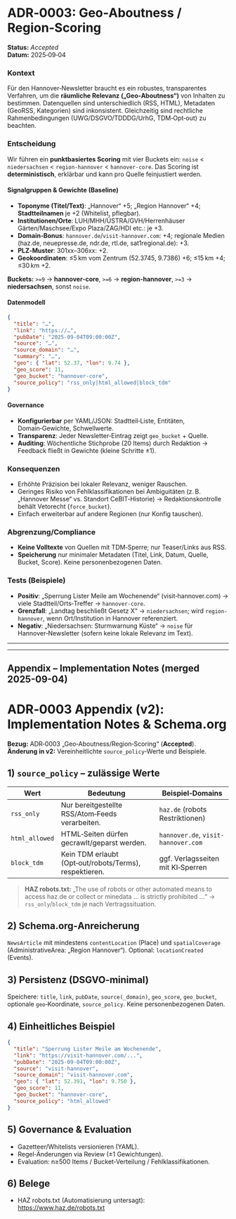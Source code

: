 # ADR‑0003: Geo‑Aboutness / Region‑Scoring

**Status:** *Accepted*  
**Datum:** 2025‑09‑04

### Kontext
Für den Hannover‑Newsletter braucht es ein robustes, transparentes Verfahren, um die **räumliche Relevanz („Geo‑Aboutness“)** von Inhalten zu bestimmen. Datenquellen sind unterschiedlich (RSS, HTML), Metadaten (GeoRSS, Kategorien) sind inkonsistent. Gleichzeitig sind rechtliche Rahmenbedingungen (UWG/DSGVO/TDDDG/UrhG, TDM‑Opt‑out) zu beachten.

### Entscheidung
Wir führen ein **punktbasiertes Scoring** mit vier Buckets ein: `noise` < `niedersachsen` < `region-hannover` < `hannover-core`. Das Scoring ist **deterministisch**, erklärbar und kann pro Quelle feinjustiert werden.

#### Signalgruppen & Gewichte (Baseline)
- **Toponyme (Titel/Text)**: „Hannover“ +5; „Region Hannover“ +4; **Stadtteilnamen** je +2 (Whitelist, pflegbar).
- **Institutionen/Orte**: LUH/MHH/ÜSTRA/GVH/Herrenhäuser Gärten/Maschsee/Expo Plaza/ZAG/HDI etc.: je +3.
- **Domain‑Bonus**: `hannover.de`/`visit-hannover.com`: +4; regionale Medien (haz.de, neuepresse.de, ndr.de, rtl.de, sat1regional.de): +3.
- **PLZ‑Muster**: 301xx–306xx: +2.
- **Geokoordinaten**: ≤5 km vom Zentrum (52.3745, 9.7386) +6; ≤15 km +4; ≤30 km +2.

**Buckets:** `>=9` → **hannover‑core**, `>=6` → **region‑hannover**, `>=3` → **niedersachsen**, sonst `noise`.

#### Datenmodell
```json
{
  "title": "…",
  "link": "https://…",
  "pubDate": "2025-09-04T09:00:00Z",
  "source": "…",
  "source_domain": "…",
  "summary": "…",
  "geo": { "lat": 52.37, "lon": 9.74 },
  "geo_score": 11,
  "geo_bucket": "hannover-core",
  "source_policy": "rss_only|html_allowed|block_tdm"
}
```

#### Governance
- **Konfigurierbar** per YAML/JSON: Stadtteil‑Liste, Entitäten, Domain‑Gewichte, Schwellwerte.
- **Transparenz**: Jeder Newsletter‑Eintrag zeigt `geo_bucket` + Quelle.
- **Auditing**: Wöchentliche Stichprobe (20 Items) durch Redaktion → Feedback fließt in Gewichte (kleine Schritte ±1).

### Konsequenzen
- Erhöhte Präzision bei lokaler Relevanz, weniger Rauschen.
- Geringes Risiko von Fehlklassifikationen bei Ambiguitäten (z. B. „Hannover Messe“ vs. Standort CeBIT‑Historie) → Redaktionskontrolle behält Vetorecht (`force_bucket`).
- Einfach erweiterbar auf andere Regionen (nur Konfig tauschen).

### Abgrenzung/Compliance
- **Keine Volltexte** von Quellen mit TDM‑Sperre; nur Teaser/Links aus RSS.
- **Speicherung** nur minimaler Metadaten (Titel, Link, Datum, Quelle, Bucket, Score). Keine personenbezogenen Daten.

### Tests (Beispiele)
- **Positiv**: „Sperrung Lister Meile am Wochenende“ (visit‑hannover.com) → viele Stadtteil/Orts‑Treffer → `hannover-core`.
- **Grenzfall**: „Landtag beschließt Gesetz X“ → `niedersachsen`; wird `region-hannover`, wenn Ort/Institution in Hannover referenziert.
- **Negativ**: „Niedersachsen: Sturmwarnung Küste“ → `noise` für Hannover‑Newsletter (sofern keine lokale Relevanz im Text).

---

---

## Appendix – Implementation Notes (merged 2025-09-04)

# ADR‑0003 Appendix (v2): Implementation Notes & Schema.org
**Bezug:** ADR‑0003 „Geo‑Aboutness/Region‑Scoring“ (**Accepted**).  
**Änderung in v2:** Vereinheitlichte `source_policy`‑Werte und Beispiele.

## 1) `source_policy` – zulässige Werte
| Wert            | Bedeutung                                          | Beispiel‑Domains              |
|-----------------|-----------------------------------------------------|-------------------------------|
| `rss_only`      | Nur bereitgestellte RSS/Atom‑Feeds verarbeiten.     | `haz.de` (robots Restriktionen) |
| `html_allowed`  | HTML‑Seiten dürfen gecrawlt/geparst werden.         | `hannover.de`, `visit-hannover.com` |
| `block_tdm`     | Kein TDM erlaubt (Opt‑out/robots/Terms), respektieren. | ggf. Verlagsseiten mit KI‑Sperren |

> **HAZ robots.txt:** „The use of robots or other automated means to access haz.de or collect or minedata … is strictly prohibited …“ → `rss_only`/`block_tdm` je nach Vertragssituation.

## 2) Schema.org‑Anreicherung
`NewsArticle` mit mindestens `contentLocation` (Place) und `spatialCoverage` (AdministrativeArea: „Region Hannover“). Optional: `locationCreated` (Events).

## 3) Persistenz (DSGVO‑minimal)
Speichere: `title`, `link`, `pubDate`, `source(_domain)`, `geo_score`, `geo_bucket`, optionale `geo`‑Koordinate, `source_policy`. Keine personenbezogenen Daten.

## 4) Einheitliches Beispiel
```json
{
  "title": "Sperrung Lister Meile am Wochenende",
  "link": "https://visit-hannover.com/...",
  "pubDate": "2025-09-04T09:00:00Z",
  "source": "visit-hannover",
  "source_domain": "visit-hannover.com",
  "geo": { "lat": 52.391, "lon": 9.750 },
  "geo_score": 11,
  "geo_bucket": "hannover-core",
  "source_policy": "html_allowed"
}
```

## 5) Governance & Evaluation
- Gazetteer/Whitelists versionieren (YAML).  
- Regel‑Änderungen via Review (±1 Gewichtungen).  
- Evaluation: n≥500 Items / Bucket‑Verteilung / Fehlklassifikationen.

## 6) Belege
- HAZ robots.txt (Automatisierung untersagt): https://www.haz.de/robots.txt
